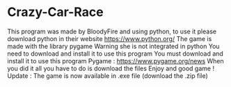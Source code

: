 # Crazy-Car-Race
This program was made by BloodyFire and using python, 
to use it please download python in their website https://www.python.org/
The game is made with the library pygame
Warning she is not integrated in python
You need to download and install it to use this program
You must download and install it to use this program
Pygame : https://www.pygame.org/news
When you did it all you have to do is download the files 
Enjoy and good game !
Update : The game is now available in .exe file (download the .zip file)
